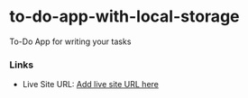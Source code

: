 # to-do-app-with-local-storage
To-Do App for writing your tasks
### Links

- Live Site URL: [Add live site URL here](https://mahmood-mohie.github.io/to-do-app-with-local-storage/)
